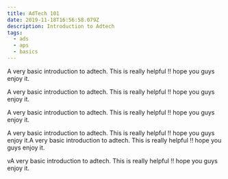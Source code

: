```yaml
---
title: AdTech 101
date: 2019-11-18T16:56:58.079Z
description: Introduction to Adtech
tags:
  - ads
  - aps
  - basics
---
```

A very basic introduction to adtech. This is really helpful !! hope you guys enjoy it.



A very basic introduction to adtech. This is really helpful !! hope you guys enjoy it.

A very basic introduction to adtech. This is really helpful !! hope you guys enjoy it.

A very basic introduction to adtech. This is really helpful !! hope you guys enjoy it.A very basic introduction to adtech. This is really helpful !! hope you guys enjoy it.

vA very basic introduction to adtech. This is really helpful !! hope you guys enjoy it.
